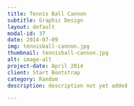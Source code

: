 ```yaml
---
title: Tennis Ball Cannon
subtitle: Graphic Design
layout: default
modal-id: 37
date: 2014-07-09
img: tennisball-cannon.jpg
thumbnail: tennisball-cannon.jpg
alt: image-alt
project-date: April 2014
client: Start Bootstrap
category: Random
description: description not yet added

---
```


